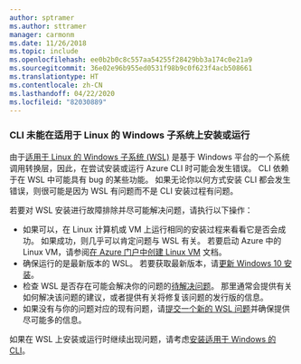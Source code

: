 ```yaml
---
author: sptramer
ms.author: sttramer
manager: carmonm
ms.date: 11/26/2018
ms.topic: include
ms.openlocfilehash: ee0b2b0c8c557aa54255f28429bb3a174c0e21a9
ms.sourcegitcommit: 36e02e96b955ed0531f98b9c0f623f4acb508661
ms.translationtype: HT
ms.contentlocale: zh-CN
ms.lasthandoff: 04/22/2020
ms.locfileid: "82030889"
---
```

### <a name="cli-fails-to-install-or-run-on-windows-subsystem-for-linux"></a>CLI 未能在适用于 Linux 的 Windows 子系统上安装或运行

由于[适用于 Linux 的 Windows 子系统 (WSL)](/windows/wsl/about) 是基于 Windows 平台的一个系统调用转换层，因此，在尝试安装或运行 Azure CLI 时可能会发生错误。 CLI 依赖于在 WSL 中可能具有 bug 的某些功能。 如果无论你以何方式安装 CLI 都会发生错误，则很可能是因为 WSL 有问题而不是 CLI 安装过程有问题。

若要对 WSL 安装进行故障排除并尽可能解决问题，请执行以下操作：

* 如果可以，在 Linux 计算机或 VM 上运行相同的安装过程来看看它是否会成功。 如果成功，则几乎可以肯定问题与 WSL 有关。 若要启动 Azure 中的 Linux VM，请参阅[在 Azure 门户中创建 Linux VM](/azure/virtual-machines/linux/quick-create-portal) 文档。
* 确保运行的是最新版本的 WSL。 若要获取最新版本，请[更新 Windows 10 安装](https://support.microsoft.com/help/4027667/windows-10-update)。
* 检查 WSL 是否存在可能会解决你的问题的[待解决问题](https://github.com/Microsoft/WSL/issues)。
  那里通常会提供有关如何解决该问题的建议，或者提供有关将修复该问题的发行版的信息。
* 如果没有与你的问题对应的现有问题，请[提交一个新的 WSL 问题](https://github.com/Microsoft/WSL/issues/new)并确保提供尽可能多的信息。

如果在 WSL 上安装或运行时继续出现问题，请考虑[安装适用于 Windows 的 CLI](../install-azure-cli-windows.md)。
